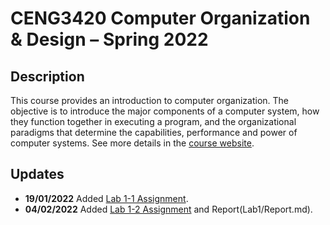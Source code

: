# CENG3420 Computer Organization & Design – Spring 2022

## Description

This course provides an introduction to computer organization. The objective is to introduce the major components of a computer system, how they function together in executing a program, and the organizational paradigms that determine the capabilities, performance and power of computer systems. See more details in the [course website](https://www.cse.cuhk.edu.hk/~byu/CENG3420/2022Spring/index.html).

## Updates

- **19/01/2022** Added [Lab 1-1 Assignment](Lab1/Lab1-1.ams).
- **04/02/2022** Added [Lab 1-2 Assignment](Lab1/Lab1-2.ams) and Report(Lab1/Report.md).